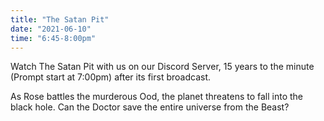 ```yaml
---
title: "The Satan Pit"
date: "2021-06-10"
time: "6:45-8:00pm"
---
```


Watch The Satan Pit with us on our Discord Server, 15 years to the minute (Prompt start at 7:00pm) after its first broadcast.

As Rose battles the murderous Ood, the planet threatens to fall into the black hole. Can the Doctor save the entire universe from the Beast?